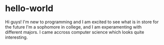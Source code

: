 # hello-world
Hi guys! I'm new to programming and I am excited to see what is in store for the future
I'm a sophomore in college, and I am experamenting with different majors. I came accross computer science which looks quite interesting.
